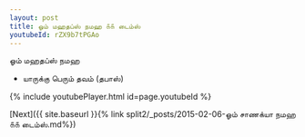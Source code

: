```yaml
---
layout: post
title: ஓம் மஹதப்ஸ் நமஹ ௧௧ டைம்ஸ்
youtubeId: rZX9b7tPGAo
---
```

 
 
 ஓம் மஹதப்ஸ் நமஹ  
 
 -  யாருக்கு பெரும் தவம் (தபாஸ்) 
 
  
 
  
 
 
 
 
 
 


{% include youtubePlayer.html id=page.youtubeId %}
 
[Next]({{ site.baseurl }}{% link  split2/_posts/2015-02-06-ஓம் சாணக்யா நமஹ ௧௧ டைம்ஸ்.md%})
 
